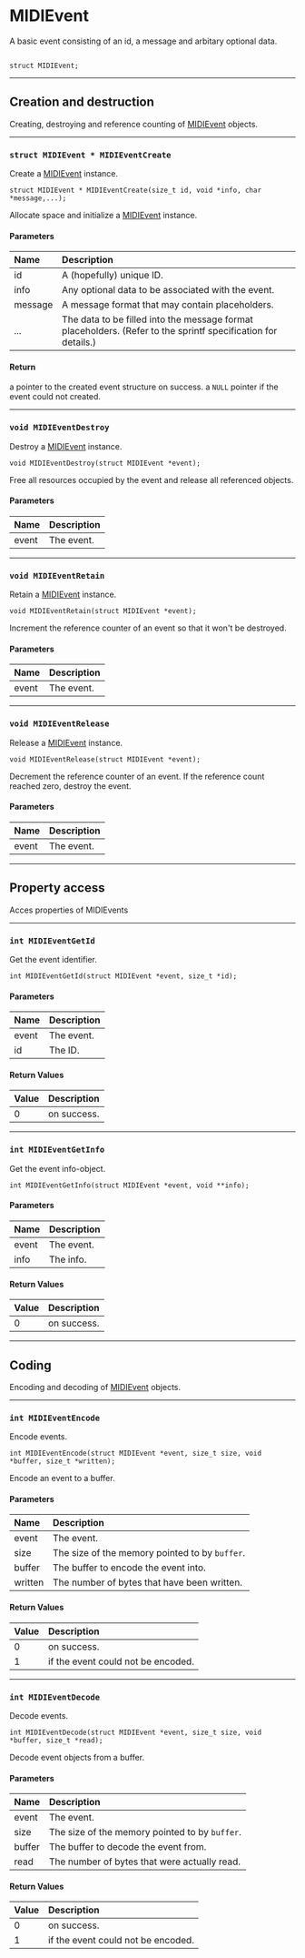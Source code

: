 # MIDIEvent #
A basic event consisting of an id, a message and arbitary optional data.
```

struct MIDIEvent;
```





---

## Creation and destruction ##
Creating, destroying and reference counting of [MIDIEvent](struct_m_i_d_i_event.md) objects.


---


### `struct MIDIEvent * MIDIEventCreate` ###
Create a [MIDIEvent](struct_m_i_d_i_event.md) instance.
```
struct MIDIEvent * MIDIEventCreate(size_t id, void *info, char *message,...);
```

Allocate space and initialize a [MIDIEvent](struct_m_i_d_i_event.md) instance.


#### Parameters ####
| **Name** | **Description** |
|:---------|:----------------|
| id       | A (hopefully) unique ID.  |
| info     | Any optional data to be associated with the event.  |
| message  | A message format that may contain placeholders.  |
| ...      | The data to be filled into the message format placeholders. (Refer to the sprintf specification for details.)  |

#### Return ####
a pointer to the created event structure on success. a `NULL` pointer if the event could not created.


---


### `void MIDIEventDestroy` ###
Destroy a [MIDIEvent](struct_m_i_d_i_event.md) instance.
```
void MIDIEventDestroy(struct MIDIEvent *event);
```

Free all resources occupied by the event and release all referenced objects.


#### Parameters ####
| **Name** | **Description** |
|:---------|:----------------|
| event    | The event.      |



---


### `void MIDIEventRetain` ###
Retain a [MIDIEvent](struct_m_i_d_i_event.md) instance.
```
void MIDIEventRetain(struct MIDIEvent *event);
```

Increment the reference counter of an event so that it won't be destroyed.


#### Parameters ####
| **Name** | **Description** |
|:---------|:----------------|
| event    | The event.      |



---


### `void MIDIEventRelease` ###
Release a [MIDIEvent](struct_m_i_d_i_event.md) instance.
```
void MIDIEventRelease(struct MIDIEvent *event);
```

Decrement the reference counter of an event. If the reference count reached zero, destroy the event.


#### Parameters ####
| **Name** | **Description** |
|:---------|:----------------|
| event    | The event.      |



---

## Property access ##
Acces properties of MIDIEvents


---


### `int MIDIEventGetId` ###
Get the event identifier.
```
int MIDIEventGetId(struct MIDIEvent *event, size_t *id);
```


#### Parameters ####
| **Name** | **Description** |
|:---------|:----------------|
| event    | The event.      |
| id       | The ID.         |

#### Return Values ####
| **Value** | **Description** |
|:----------|:----------------|
| 0         | on success.     |



---


### `int MIDIEventGetInfo` ###
Get the event info-object.
```
int MIDIEventGetInfo(struct MIDIEvent *event, void **info);
```


#### Parameters ####
| **Name** | **Description** |
|:---------|:----------------|
| event    | The event.      |
| info     | The info.       |

#### Return Values ####
| **Value** | **Description** |
|:----------|:----------------|
| 0         | on success.     |



---

## Coding ##
Encoding and decoding of [MIDIEvent](struct_m_i_d_i_event.md) objects.


---


### `int MIDIEventEncode` ###
Encode events.
```
int MIDIEventEncode(struct MIDIEvent *event, size_t size, void *buffer, size_t *written);
```

Encode an event to a buffer.


#### Parameters ####
| **Name** | **Description** |
|:---------|:----------------|
| event    | The event.      |
| size     | The size of the memory pointed to by `buffer`.  |
| buffer   | The buffer to encode the event into.  |
| written  | The number of bytes that have been written.  |

#### Return Values ####
| **Value** | **Description** |
|:----------|:----------------|
| 0         | on success.     |
| 1         | if the event could not be encoded.  |



---


### `int MIDIEventDecode` ###
Decode events.
```
int MIDIEventDecode(struct MIDIEvent *event, size_t size, void *buffer, size_t *read);
```

Decode event objects from a buffer.


#### Parameters ####
| **Name** | **Description** |
|:---------|:----------------|
| event    | The event.      |
| size     | The size of the memory pointed to by `buffer`.  |
| buffer   | The buffer to decode the event from.  |
| read     | The number of bytes that were actually read.  |

#### Return Values ####
| **Value** | **Description** |
|:----------|:----------------|
| 0         | on success.     |
| 1         | if the event could not be encoded.  |